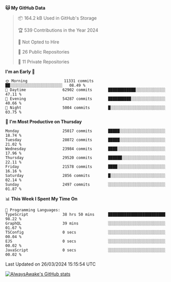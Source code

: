 <!--START_SECTION:waka-->
**🐱 My GitHub Data** 

> 📦 164.2 kB Used in GitHub's Storage 
 > 
> 🏆 539 Contributions in the Year 2024
 > 
> 🚫 Not Opted to Hire
 > 
> 📜 26 Public Repositories 
 > 
> 🔑 11 Private Repositories 
 > 
**I'm an Early 🐤** 

```text
🌞 Morning                11331 commits       ██░░░░░░░░░░░░░░░░░░░░░░░   08.49 % 
🌆 Daytime                62902 commits       ████████████░░░░░░░░░░░░░   47.11 % 
🌃 Evening                54287 commits       ██████████░░░░░░░░░░░░░░░   40.66 % 
🌙 Night                  5004 commits        █░░░░░░░░░░░░░░░░░░░░░░░░   03.75 % 
```
📅 **I'm Most Productive on Thursday** 

```text
Monday                   25017 commits       █████░░░░░░░░░░░░░░░░░░░░   18.74 % 
Tuesday                  28072 commits       █████░░░░░░░░░░░░░░░░░░░░   21.02 % 
Wednesday                23984 commits       ████░░░░░░░░░░░░░░░░░░░░░   17.96 % 
Thursday                 29520 commits       ██████░░░░░░░░░░░░░░░░░░░   22.11 % 
Friday                   21578 commits       ████░░░░░░░░░░░░░░░░░░░░░   16.16 % 
Saturday                 2856 commits        █░░░░░░░░░░░░░░░░░░░░░░░░   02.14 % 
Sunday                   2497 commits        ░░░░░░░░░░░░░░░░░░░░░░░░░   01.87 % 
```


📊 **This Week I Spent My Time On** 

```text
💬 Programming Languages: 
TypeScript               38 hrs 50 mins      █████████████████████████   98.22 % 
GraphQL                  39 mins             ░░░░░░░░░░░░░░░░░░░░░░░░░   01.67 % 
TSConfig                 0 secs              ░░░░░░░░░░░░░░░░░░░░░░░░░   00.04 % 
EJS                      0 secs              ░░░░░░░░░░░░░░░░░░░░░░░░░   00.02 % 
JavaScript               0 secs              ░░░░░░░░░░░░░░░░░░░░░░░░░   00.02 % 
```


 Last Updated on 26/03/2024 15:15:54 UTC
<!--END_SECTION:waka-->

[![AlwaysAwake's GitHub stats](https://github-readme-stats.vercel.app/api?username=AlwaysAwake&show_icons=true&theme=github_dark&count_private=true)](https://github.com/AlwaysAwake/AlwaysAwake)
